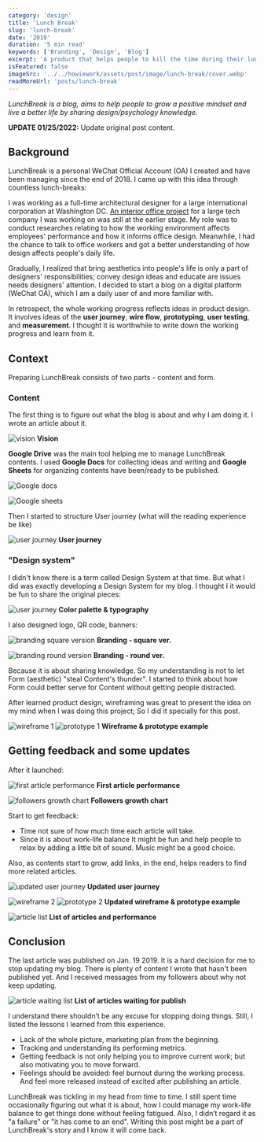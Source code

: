 ```yaml
---
category: 'design'
title: 'Lunch Break'
slug: 'lunch-break'
date: '2019'
duration: '5 min read'
keywords: ['Branding', 'Design', 'Blog']
excerpt: 'A product that helps people to kill the time during their lunch break.'
isFeatured: false
imageSrc: '../../howiework/assets/post/image/lunch-break/cover.webp'
readMoreUrl: 'posts/lunch-break'
---
```


_LunchBreak is a blog, aims to help people to grow a positive mindset and live a better life by sharing design/psychology knowledge._

**UPDATE 01/25/2022:** Update original post content.

## Background

LunchBreak is a personal WeChat Official Account (OA) I created and have been managing since the end of 2018. I came up with this idea through countless lunch-breaks:

I was working as a full-time architectural designer for a large international corporation at Washington DC. [An interior office project](www.howiework.com/posts/anti-office) for a large tech company I was working on was still at the earlier stage. My role was to conduct researches relating to how the working environment affects employees' performance and how it informs office design. Meanwhile, I had the chance to talk to office workers and got a better understanding of how design affects people's daily life.

Gradually, I realized that bring aesthetics into people's life is only a part of designers' responsibilities; convey design ideas and educate are issues needs designers' attention. I decided to start a blog on a digital platform (WeChat OA), which I am a daily user of and more familiar with.

In retrospect, the whole working progress reflects ideas in product design. It involves ideas of the **user journey**, **wire flow**, **prototyping**, **user testing**, and **measurement**. I thought it is worthwhile to write down the working progress and learn from it.

## Context

Preparing LunchBreak consists of two parts - content and form.

### Content

The first thing is to figure out what the blog is about and why I am doing it. I wrote an article about it.

![vision](../../howiework/assets/post/image/lunch-break/vision.webp)
**Vision**

**Google Drive** was the main tool helping me to manage LunchBreak contents.
I used **Google Docs** for collecting ideas and writing and **Google Sheets** for organizing contents have been/ready to be published.

![Google docs](../../howiework/assets/post/image/lunch-break/Google-docs.webp)

![Google sheets](../../howiework/assets/post/image/lunch-break/Google-sheets.webp)

Then I started to structure User journey (what will the reading experience be like)

![user journey](../../howiework/assets/post/image/lunch-break/user-journey.png)
**User journey**

### "Design system"

I didn't know there is a term called Design System at that time. But what I did was exactly developing a Design System for my blog. I thought I it would be fun to share the original pieces:

![user journey](../../howiework/assets/post/image/lunch-break/color-typo.webp)
**Color palette & typography**

I also designed logo, QR code, banners:

![branding square version](../../howiework/assets/post/image/lunch-break/branding-square.webp)
**Branding - square ver.**

![branding round version](../../howiework/assets/post/image/lunch-break/branding-round.webp)
**Branding - round ver.**

Because it is about sharing knowledge. So my understanding is not to let Form (aesthetic) "steal Content's thunder".
I started to think about how Form could better serve for Content without getting people distracted.

After learned product design, wireframing was great to present the idea on my mind when I was doing this project; So I did it specially for this post.

![wireframe 1](../../howiework/assets/post/image/lunch-break/wireframe-1.gif)
![prototype 1](../../howiework/assets/post/image/lunch-break/prototype-1.gif)
**Wireframe & prototype example**

## Getting feedback and some updates

After it launched:

![first article performance](../../howiework/assets/post/image/lunch-break/first-article-performance.webp)
**First article performance**

![followers growth chart](../../howiework/assets/post/image/lunch-break/followers-growth-chart.webp)
**Followers growth chart**

Start to get feedback:

- Time not sure of how much time each article will take.
- Since it is about work-life balance It might be fun and help people to relax by adding a little bit of sound. Music might be a good choice.

Also, as contents start to grow, add links, in the end, helps readers to find more related articles.

![updated user journey](../../howiework/assets/post/image/lunch-break/updated-user-journey.png)
**Updated user journey**

![wireframe 2](../../howiework/assets/post/image/lunch-break/wireframe-2.gif)
![prototype 2](../../howiework/assets/post/image/lunch-break/prototype-2.gif)
**Updated wireframe & prototype example**

![article list](../../howiework/assets/post/image/lunch-break/article-list.webp)
**List of articles and performance**

## Conclusion

The last article was published on Jan. 19 2019. It is a hard decision for me to stop updating my blog. There is plenty of content I wrote that hasn't been published yet. And I received messages from my followers about why not keep updating.

![article waiting list](../../howiework/assets/post/image/lunch-break/article-waiting-list.webp)
**List of articles waiting for publish**

I understand there shouldn’t be any excuse for stopping doing things. Still, I listed the lessons I learned from this experience.

- Lack of the whole picture, marketing plan from the beginning.
- Tracking and understanding its performing metrics.
- Getting feedback is not only helping you to improve current work; but also motivating you to move forward.
- Feelings should be avoided: feel burnout during the working process. And feel more released instead of excited after publishing an article.

LunchBreak was tickling in my head from time to time. I still spent time occasionally figuring out what it is about, how I could manage my work-life balance to get things done without feeling fatigued. Also, I didn’t regard it as "a failure" or "it has come to an end". Writing this post might be a part of LunchBreak's story and I know it will come back.
